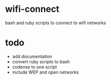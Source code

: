 # wifi-connect

bash and ruby scripts to connect to wifi networks

# todo

- add documentation
- convert ruby scripts to bash
- codense to one script
- include WEP and open networks
